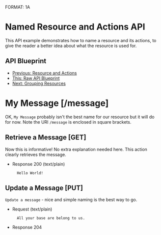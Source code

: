FORMAT: 1A

# Named Resource and Actions API
This API example demonstrates how to name a resource and its actions, to give
the reader a better idea about what the resource is used for.

## API Blueprint
+ [Previous: Resource and Actions](02.%20Resource%20and%20Actions.md)
+ [This: Raw API Blueprint](https://raw.github.com/apiaryio/api-blueprint/master/examples/03.%20Named%20Resource%20and%20Actions.md)
+ [Next: Grouping Resources](04.%20Grouping%20Resources.md)

# My Message [/message]
OK, `My Message` probably isn't the best name for our resource but it will do
for now. Note the URI `/message` is enclosed in square brackets.

## Retrieve a Message [GET]
Now this is informative! No extra explanation needed here. This action clearly
retrieves the message.

+ Response 200 (text/plain)

        Hello World!

## Update a Message [PUT]
`Update a message` - nice and simple naming is the best way to go.

+ Request (text/plain)

        All your base are belong to us.

+ Response 204
